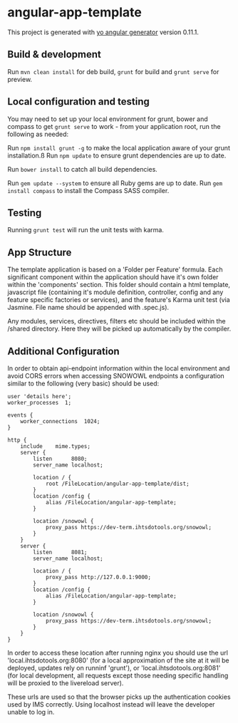 # angular-app-template

This project is generated with [yo angular generator](https://github.com/yeoman/generator-angular)
version 0.11.1.

## Build & development

Run `mvn clean install` for deb build,  `grunt` for build and `grunt serve` for preview.

## Local configuration and testing

You may need to set up your local environment for grunt, bower and compass to get `grunt serve` to work - from your application root, run the following as needed:

Run `npm install grunt -g` to make the local application aware of your grunt installation.ß
Run `npm update` to ensure grunt dependencies are up to date.

Run `bower install` to catch all build dependencies.

Run `gem update --system` to ensure all Ruby gems are up to date.
Run `gem install compass` to install the Compass SASS compiler.

## Testing

Running `grunt test` will run the unit tests with karma.

## App Structure

The template application is based on a 'Folder per Feature' formula. Each significant component within the application should have it's own folder within the 'components' section. This folder should contain a html template, javascript file (containing it's module definition, controller, config and any feature specific factories or services), and the feature's Karma unit test (via Jasmine. File name should be appended with .spec.js). 

Any modules, services, directives, filters etc should be included within the /shared directory. Here they will be picked up automatically by the compiler. 

## Additional Configuration


In order to obtain api-endpoint information within the local environment and avoid CORS errors when accessing SNOWOWL endpoints a configuration similar to the following (very basic) should be used: 

```
user 'details here';
worker_processes  1;
 
events {
    worker_connections  1024;
}
 
http {
	include    mime.types;
    server {
		listen		8080;
		server_name	localhost;
 
		location / {
			root /FileLocation/angular-app-template/dist;
		}
        location /config {
			alias /FileLocation/angular-app-template;
		}
 
		location /snowowl {
			proxy_pass https://dev-term.ihtsdotools.org/snowowl;
		}
	}
	server {
		listen		8081;
		server_name	localhost;
 
		location / {
			proxy_pass http://127.0.0.1:9000;
		}
        location /config {
			alias /FileLocation/angular-app-template;
		}
 
		location /snowowl {
			proxy_pass https://dev-term.ihtsdotools.org/snowowl;
		}
	}
}
```
In order to access these location after running nginx you should use the url 'local.ihtsdotools.org:8080' (for a local approximation of the site at it will be deployed, updates rely on runninf 'grunt'), or 'local.ihtsdotools.org:8081' (for local development, all requests except those needing specific handling will be proxied to the livereload server). 

These urls are used so that the browser picks up the authentication cookies used by IMS correctly. Using localhost instead will leave the developer unable to log in. 